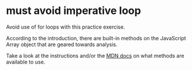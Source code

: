 # must avoid imperative loop

Avoid use of for loops with this practice exercise.

According to the introduction, there are built-in methods on the JavaScript Array object that are geared towards analysis.

Take a look at the instructions and/or the [MDN docs](https://developer.mozilla.org/en-US/docs/Web/JavaScript/Reference/Global_Objects/Array) on what methods are available to use.
